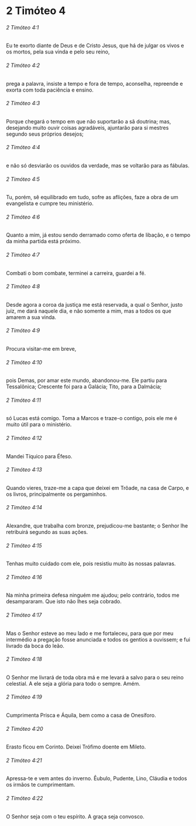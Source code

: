 # 2 Timóteo 4

###### 2 Timóteo 4:1

Eu te exorto diante de Deus e de Cristo Jesus, que há de julgar os vivos e os mortos, pela sua vinda e pelo seu reino,

###### 2 Timóteo 4:2

prega a palavra, insiste a tempo e fora de tempo, aconselha, repreende e exorta com toda paciência e ensino.

###### 2 Timóteo 4:3

Porque chegará o tempo em que não suportarão a sã doutrina; mas, desejando muito ouvir coisas agradáveis, ajuntarão para si mestres segundo seus próprios desejos;

###### 2 Timóteo 4:4

e não só desviarão os ouvidos da verdade, mas se voltarão para as fábulas.

###### 2 Timóteo 4:5

Tu, porém, sê equilibrado em tudo, sofre as aflições, faze a obra de um evangelista e cumpre teu ministério.

###### 2 Timóteo 4:6

Quanto a mim, já estou sendo derramado como oferta de libação, e o tempo da minha partida está próximo.

###### 2 Timóteo 4:7

Combati o bom combate, terminei a carreira, guardei a fé.

###### 2 Timóteo 4:8

Desde agora a coroa da justiça me está reservada, a qual o Senhor, justo juiz, me dará naquele dia, e não somente a mim, mas a todos os que amarem a sua vinda.

###### 2 Timóteo 4:9

Procura visitar-me em breve,

###### 2 Timóteo 4:10

pois Demas, por amar este mundo, abandonou-me. Ele partiu para Tessalônica; Crescente foi para a Galácia; Tito, para a Dalmácia;

###### 2 Timóteo 4:11

só Lucas está comigo. Toma a Marcos e traze-o contigo, pois ele me é muito útil para o ministério.

###### 2 Timóteo 4:12

Mandei Tíquico para Éfeso.

###### 2 Timóteo 4:13

Quando vieres, traze-me a capa que deixei em Trôade, na casa de Carpo, e os livros, principalmente os pergaminhos.

###### 2 Timóteo 4:14

Alexandre, que trabalha com bronze, prejudicou-me bastante; o Senhor lhe retribuirá segundo as suas ações.

###### 2 Timóteo 4:15

Tenhas muito cuidado com ele, pois resistiu muito às nossas palavras.

###### 2 Timóteo 4:16

Na minha primeira defesa ninguém me ajudou; pelo contrário, todos me desampararam. Que isto não lhes seja cobrado.

###### 2 Timóteo 4:17

Mas o Senhor esteve ao meu lado e me fortaleceu, para que por meu intermédio a pregação fosse anunciada e todos os gentios a ouvissem; e fui livrado da boca do leão.

###### 2 Timóteo 4:18

O Senhor me livrará de toda obra má e me levará a salvo para o seu reino celestial. A ele seja a glória para todo o sempre. Amém.

###### 2 Timóteo 4:19

Cumprimenta Prisca e Áquila, bem como a casa de Onesíforo.

###### 2 Timóteo 4:20

Erasto ficou em Corinto. Deixei Trófimo doente em Mileto.

###### 2 Timóteo 4:21

Apressa-te e vem antes do inverno. Êubulo, Pudente, Lino, Cláudia e todos os irmãos te cumprimentam.

###### 2 Timóteo 4:22

O Senhor seja com o teu espírito. A graça seja convosco.

